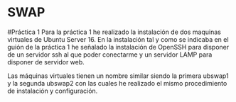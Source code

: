 # SWAP
#Práctica 1
Para la práctica 1 he realizado la instalación de dos maquinas virtuales de Ubuntu Server 16. En la instalación tal y como se indicaba en el guión de la práctica 1 he señalado la instalación de OpenSSH para disponer de un servidor ssh al que poder conectarme y un servidor LAMP para disponer de servidor web.

Las máquinas virtuales tienen un nombre similar siendo la primera ubswap1 y la segunda ubswap2 con las cuales he realizado el mismo procedimiento de instalación y configuración.